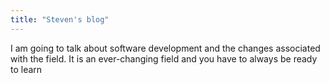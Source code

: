 ```yaml
---
title: "Steven's blog"
---
```


I am going to talk about software development and the changes associated with the field. It is an ever-changing field and you have to always be ready to learn
